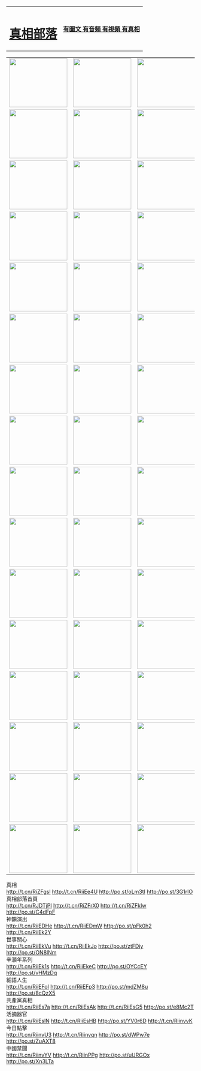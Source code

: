 <table>
<tr>

<td>
	<H1><a href="http://13.from-mi.com/zx/">真相部落</a></H1>
</td>
<td>
	<H4><a href="http://13.from-mi.com/zx/">有圖文 有音頻 有視頻 有真相</a></H4>
</td>
</tr>

</table>
<table>
<tr>
	<td><a href="http://04.dynathome.net/xtr/107/"><img  src ="http://04.dynathome.net/pic/2017/02/107.jpg" width="155px" height="130px"></a></td>
	<td><a href="http://04.dynathome.net/xtr/829/"><img src ="http://04.dynathome.net/pic/2017/02/829.jpg" width="155px" height="130px"></a></td>
	<td><a href="http://04.dynathome.net/xtr/69/"><img  src ="http://04.dynathome.net/pic/2017/02/69.jpg" width="155px" height="130px"></a></td>
	<td><a href="http://04.dynathome.net/xtr/99/"><img  src ="http://04.dynathome.net/pic/2017/02/99.jpg" width="155px" height="130px"></a></td>
</tr>
<tr>
	<td><a href="http://04.dynathome.net/xtr/40/"><img  src ="http://04.dynathome.net/pic/2017/02/40.jpg" width="155px" height="130px"></a></td>
	<td><a href="http://04.dynathome.net/xtr/20/"><img  src ="http://04.dynathome.net/pic/2017/02/20.jpg" width="155px" height="130px"></a></td>
	<td><a href="http://04.dynathome.net/xtr/81/"><img  src ="http://04.dynathome.net/pic/2017/02/81.jpg" width="155px" height="130px"></a></td>
	<td><a href="http://04.dynathome.net/xtr/2/"><img  src ="http://04.dynathome.net/pic/2017/02/2.jpg" width="155px" height="130px"></a></td>
</tr>
<tr>
	<td><a href="http://04.dynathome.net/xtr/86/"><img  src ="http://04.dynathome.net/pic/2017/02/86.jpg" width="155px" height="130px"></a></td>
	<td><a href="http://04.dynathome.net/xtr/109/"><img  src ="http://04.dynathome.net/pic/2017/02/109.jpg" width="155px" height="130px"></a></td>
	<td><a href="http://04.dynathome.net/xtr/1378/"><img  src ="http://04.dynathome.net/pic/2017/02/1378.jpg" width="155px" height="130px"></a></td>
	<td><a href="http://04.dynathome.net/xtr/57/"><img  src ="http://04.dynathome.net/pic/2017/02/57.jpg" width="155px" height="130px"></a></td>
</tr>
<tr>
	<td><a href="http://04.dynathome.net/xtr/1219/"><img  src ="http://04.dynathome.net/pic/2017/02/1219.jpg" width="155px" height="130px"></a></td>
	<td><a href="http://04.dynathome.net/xtr/1220/"><img  src ="http://04.dynathome.net/pic/2017/02/1220.jpg" width="155px" height="130px"></a></td>
	<td><a href="http://04.dynathome.net/xtr/1221/"><img  src ="http://04.dynathome.net/pic/2017/02/1221.jpg" width="155px" height="130px"></a></td>
	<td><a href="http://04.dynathome.net/xtr/51/"><img  src ="http://04.dynathome.net/pic/2017/02/51.jpg" width="155px" height="130px"></a></td>
</tr>
<tr>
	<td><a href="http://04.dynathome.net/xtr/1055/"><img  src ="http://04.dynathome.net/pic/2017/02/1055.jpg" width="155px" height="130px"></a></td>
	<td><a href="http://04.dynathome.net/xtr/611/"><img  src ="http://04.dynathome.net/pic/2017/02/611.jpg" width="155px" height="130px"></a></td>
	<td><a href="http://04.dynathome.net/xtr/1121/"><img  src ="http://04.dynathome.net/pic/2017/02/1121.jpg" width="155px" height="130px"></a></td>
	<td><a href="http://04.dynathome.net/xtr/610/"><img  src ="http://04.dynathome.net/pic/2017/02/610.jpg" width="155px" height="130px"></a></td>
</tr>
<tr>
	<td><a href="http://04.dynathome.net/xtr/1128/"><img  src ="http://04.dynathome.net/pic/2017/02/1128.jpg" width="155px" height="130px"></a></td>
	<td><a href="http://04.dynathome.net/xtr/1395/"><img  src ="http://04.dynathome.net/pic/2017/02/1406.jpg" width="155px" height="130px"></a></td>
	<td><a href="http://04.dynathome.net/xtr/1407/"><img  src ="http://04.dynathome.net/pic/2017/02/1407.jpg" width="155px" height="130px"></a></td>
	<td><a href="http://04.dynathome.net/xtr/934/"><img  src ="http://04.dynathome.net/pic/2017/02/934.jpg" width="155px" height="130px"></a></td>
</tr>
<tr>
	<td><a href="http://04.dynathome.net/xtr/641/"><img  src ="http://04.dynathome.net/pic/2017/02/641.jpg" width="155px" height="130px"></a></td>
	<td><a href="http://04.dynathome.net/xtr/949/"><img  src ="http://04.dynathome.net/pic/2017/02/949.jpg" width="155px" height="130px"></a></td>
	<td><a href="http://04.dynathome.net/xtr/112/"><img  src ="http://04.dynathome.net/pic/2017/02/112.jpg" width="155px" height="130px"></a></td>
	<td><a href="http://04.dynathome.net/xtr/812/"><img  src ="http://04.dynathome.net/pic/2017/02/812.jpg" width="155px" height="130px"></a></td>
</tr>
<tr>
	<td><a href="http://04.dynathome.net/xtr/103/"><img  src ="http://04.dynathome.net/pic/2017/02/103.jpg" width="155px" height="130px"></a></td>
	<td><a href="http://04.dynathome.net/xtr/3/"><img  src ="http://04.dynathome.net/pic/2017/02/3.jpg" width="155px" height="130px"></a></td>
	<td><A HREF="http://04.dynathome.net/mp4/zx/2015/11/Lkmtt.mp4" target="_blank" title="蓮開滿天庭"><img  src="http://04.dynathome.net/pic/2015/11/Lkmtt3480_jssor.jpg"  width="155px" height="130px"></A></td>
	<td><A HREF="http://04.dynathome.net/mp4/zx/2015/11/2013513.mp4" target="_blank" title="飛旋的法輪"><img  src="http://04.dynathome.net/pic/2015/11/falun480_jssor.jpg"  width="155px" height="130px"></A></td>
</tr>
<tr>
	<td><A HREF="http://04.dynathome.net/mp4/zx/2015/11/NYParade.mp4" target="_blank" title="2004年4月10日法輪功紐約大遊行"><img  src="http://04.dynathome.net/pic/2015/11/nyparade480_jssor.jpg"  width="155px" height="130px"></A></td>
	<td><A HREF="http://04.dynathome.net/mp4/news617/2015/05/WEB_s28093.mp4" target="_blank" title="2015年世界法輪大法日特別報導"><img  src="http://04.dynathome.net/pic/2015/11/p6752711a666997037_jssor.jpg"  width="155px" height="130px"></A></td>
	<td><A HREF="http://04.dynathome.net/mp4/news829/2015/11/30211_326650.mp4" target="_blank" title="滄州綁架案連審四天 民眾抹淚稱審好人"><img  src="http://04.dynathome.net/pic/2015/11/changzhou2480_jssor.jpg"  width="155px" height="130px"></A></td>
	<td><A HREF="http://04.dynathome.net/mp4/mhph/2015/10/changzhou.mp4" target="_blank" title="滄州真相--獅城血淚"><img  src="http://04.dynathome.net/pic/2015/11/changzhou480_jssor.jpg"  width="155px" height="130px"></A></td>
</tr>
<tr>
	<td><A HREF="http://04.dynathome.net/mp4/mhjd/mhjd_55.mp4" target="_blank" title="正義律師與無罪辯護"><img  src="http://04.dynathome.net/pic/2015/11/wzbh480_jssor.jpg"  width="155px" height="130px"></A></td>
	<td><A HREF="http://04.dynathome.net/mp4/zx/2015/11/layerkcs.mp4" target="_blank" title="中國的良心--高智晟律師"><img  src="http://04.dynathome.net/pic/2015/11/layerkcs2480_jssor.jpg"  width="155px" height="130px"></A></td>
	<td><A HREF="http://04.dynathome.net/mp4/mhph/2015/10/szxl.mp4" target="_blank" title="神州血淚--北京、大慶、廣東、哈爾濱"><img  src="http://04.dynathome.net/pic/2015/11/szxl480_jssor.jpg"  width="155px" height="130px"></A></td>
	<td><A HREF="http://04.dynathome.net/mp4/zx/2015/11/TangShanFFXS.mp4" target="_blank" title="真相紀錄片：鳳凰新生"><img  src="http://04.dynathome.net/pic/2015/11/fhxs2480_jssor.jpg"  width="155px" height="130px"></A></td>
</tr>
<tr>
	<td><A HREF="http://04.dynathome.net/mp4/zx/2015/11/jidong.mp4" target="_blank" title="冀東監獄的罪惡"><img  src="http://04.dynathome.net/pic/2015/11/jidong480_jssor.jpg"  width="155px" height="130px"></A></td>
	<td><A HREF="http://04.dynathome.net/mp4/mhph/2015/10/tangshan.mp4" target="_blank" title="鳳凰血淚"><img  src="http://04.dynathome.net/pic/2015/11/tangshan480_jssor.jpg"  width="155px" height="130px"></A>
					</div></td>
	<td>	<A HREF="http://04.dynathome.net/mp4/mhph/2015/10/zfxtzxl.mp4" target="_blank" title="政法系統罪行錄--唐山篇"><img  src="http://04.dynathome.net/pic/2015/11/zfxtzxl480_jssor.jpg"  width="155px" height="130px"></A></td>
	<td><A HREF="http://04.dynathome.net/mp4/mhph/2015/10/QDBG.mp4" target="_blank" title="青島悲歌"><img  src="http://04.dynathome.net/pic/2015/10/qdbg2480_jssor.jpg"  width="155px" height="130px"></A></td>
</tr>
<tr>
	<td><A HREF="http://04.dynathome.net/mp4/mhph/2015/10/huludao.mp4" target="_blank" title="葫蘆島永恆的見證"><img  src="http://04.dynathome.net/pic/2015/10/huludao480_jssor.jpg"  width="155px" height="130px"></A></td>
	<td><A HREF="http://04.dynathome.net/mp4/mhph/2015/10/qbzx.mp4" target="_blank" title="湖畔泉邊聽真相-濟南泉城的傳奇"><img  src="http://04.dynathome.net/pic/2015/10/hupan480_jssor.jpg"  width="155px" height="130px"></A></td>
	<td><A HREF="http://04.dynathome.net/mp4/mhph/2015/10/baoding_dvd_v2.mp4" target="_blank" title="燕趙悲歌"><img  src="http://04.dynathome.net/pic/2015/10/yzbg480_jssor.jpg"  width="155px" height="130px"></A></td>
	<td><A HREF="http://04.dynathome.net/mp4/zx/2015/11/meihuashi_complete_ED2.0.mp4" target="_blank" title="梅花詩完整版"><img  src="http://04.dynathome.net/pic/2015/11/mhs480_jssor.jpg"  width="155px" height="130px"></A></td>
</tr>
<tr>
	<td><A HREF="http://04.dynathome.net/mp4/zx/2015/11/fengbei512k.mp4" target="_blank" title="豐碑"><img  src="http://04.dynathome.net/pic/2015/11/fongbei480_jssor.jpg"  width="155px" height="130px"></A></td>
	<td><A HREF="http://04.dynathome.net/mp4/zx/2015/11/fytdxComplete.mp4" target="_blank" title="風雨天地行全集"><img  src="http://04.dynathome.net/pic/2015/11/fytdxWhite480_jssor.jpg"  width="155px" height="130px"></A></td>
	<td><A HREF="http://04.dynathome.net/mp4/zx/2015/11/JianZheng.mp4" target="_blank" title="見證"><img  src="http://04.dynathome.net/pic/2015/11/witness480_jssor.jpg"  width="155px" height="130px"></A></td>
	<td><A HREF="http://04.dynathome.net/mp4/mhph/2015/10/hcym.mp4" target="_blank" title="紅朝陰謀"><img  src="http://04.dynathome.net/pic/2015/10/hcym480_jssor.jpg"  width="155px" height="130px"></A></td>
</tr>
<tr>
	<td><A HREF="http://04.dynathome.net/mp4/zx/2015/11/zfzxPalV3.mp4" target="_blank" title="是自焚還是騙局"><img  src="http://04.dynathome.net/pic/2015/11/zfzx4805_jssor.jpg"  width="155px" height="130px"></A></td>
	<td><A HREF="http://04.dynathome.net/mp4/zx/2015/11/lsdspMsyTd.mp4" target="_blank" title="歷史的審判"><img  src="http://04.dynathome.net/pic/2015/11/lsdsp480_jssor.jpg"  width="155px" height="130px"></A></td>
	<td><A HREF="http://04.dynathome.net/mp4/news886/2015/11/concat886.mp4" target="_blank" title="一周全球控告江澤民"><img  src="http://04.dynathome.net/pic/2015/11/news886480_jssor.jpg"  width="155px" height="130px"></A></td>
	<td><A HREF="http://04.dynathome.net/mp4/news1378/2014/08/CQSD_s0_e4_v2_i0-CQSD_4-video.mp4" target="_blank" title="歐洲的抉擇"><img  src="http://04.dynathome.net/pic/2015/11/p5143421a564166643-ss_jssor.jpg"  width="155px" height="130px"></A></td>
</tr>
<tr>
	<td><A HREF="http://04.dynathome.net/mp4/zx/2015/11/hk20150720parade.mp4" target="_blank" title="港法輪功反迫害大遊行 大陸遊客震撼"><img  src="http://04.dynathome.net/pic/2015/11/281098-ss_jssor.jpg"  width="155px" height="130px"></A></td>
	<td><A HREF="http://04.dynathome.net/mp4/zx/2015/11/20150720hkParade512k.mp4" target="_blank" title="香港法輪功720遊行聲援訴江潮"><img  src="http://04.dynathome.net/pic/2015/11/2015720parade480_jssor.jpg"  width="155px" height="130px"></A></td>
	<td><A HREF="http://04.dynathome.net/mp4/zx/2015/11/hktdc512.mp4" target="_blank" title="香港退黨潮"><img  src="http://04.dynathome.net/pic/2015/11/hktdc480_jssor.jpg"  width="155px" height="130px"></A></td>
	<td><A HREF="http://04.dynathome.net/mp4/news413/2015/11/concat413.mp4" target="_blank" title="本月退黨精選"><img  src="http://04.dynathome.net/pic/2015/11/tuidang480_jssor.jpg"  width="155px" height="130px"></A></td>
</tr>
<tr>
	<td><A HREF="http://04.dynathome.net/mp4/news823/2015/11/TSZG_British_1_QA_A_TSZG-61-1_XinHaoNianZuoZh_P617180.mp4" target="_blank" title="辛灝年：紀念《九評共產黨》發表十週年演講"><img  src="http://04.dynathome.net/pic/2015/11/xhn9p10480_jssor.jpg"  width="155px" height="130px"></A></td>
	<td><A HREF="http://04.dynathome.net/mp4/news57/2015/11/JPGCD8.mp4" target="_blank" title="【九評之八】評中國共產黨的邪教本質"><img  src="http://04.dynathome.net/pic/2015/11/9pkcd8p480_jssor.jpg"  width="155px" height="130px"></A></td>
	<td><A HREF="http://04.dynathome.net/mp4/other/kao.Chih.Sheng_story.mp4"  target="_blank" title="超越恐懼:高智晟的故事"				style="font-size:20px;"><img src="http://04.dynathome.net/pic/2016/12/GZS201408070902.jpg"  width="155px" height="130px">
						</A></td>
	<td><A HREF="http://04.dynathome.net/mp4/zx/2016/11/oh10yearsInv.mp4"  target="_blank" title="紀錄片《活摘 十年調查》完整版" style="font-size:20px;"><img src="http://04.dynathome.net/pic/2016/11/10yearsOHinv.jpg"  width="155px" height="130px">
						</A></td>
</tr>
</table>


<div class="linkbox"><div class="title">真相<div id="url">  <a href="http://t.cn/RiZFgsl" target=_blank>http://t.cn/RiZFgsl</a>    <a href="http://t.cn/RiiEe4U" target=_blank>http://t.cn/RiiEe4U</a>    <a href="http://po.st/oLm3tI" target=_blank>http://po.st/oLm3tI</a>    <a href="http://po.st/3G1rIO" target=_blank>http://po.st/3G1rIO</a>  </div></div><div class="title">真相部落首頁<div id="url">  <a href="http://t.cn/RJDTjPI" target=_blank>http://t.cn/RJDTjPI</a>    <a href="http://t.cn/RiZFrX0" target=_blank>http://t.cn/RiZFrX0</a>    <a href="http://t.cn/RiZFkIw" target=_blank>http://t.cn/RiZFkIw</a>    <a href="http://po.st/C4dFpF" target=_blank>http://po.st/C4dFpF</a>  </div></div><div class="title">神韻演出<div id="url">  <a href="http://t.cn/RiiEDHe" target=_blank>http://t.cn/RiiEDHe</a>    <a href="http://t.cn/RiiEDmW" target=_blank>http://t.cn/RiiEDmW</a>    <a href="http://po.st/pFk0h2" target=_blank>http://po.st/pFk0h2</a>    <a href="http://t.cn/RiiEk2Y" target=_blank>http://t.cn/RiiEk2Y</a>  </div></div><div class="title">世事關心<div id="url">  <a href="http://t.cn/RiiEkVu" target=_blank>http://t.cn/RiiEkVu</a>    <a href="http://t.cn/RiiEkJo" target=_blank>http://t.cn/RiiEkJo</a>    <a href="http://po.st/ztFDiy" target=_blank>http://po.st/ztFDiy</a>    <a href="http://po.st/ON8lNm" target=_blank>http://po.st/ON8lNm</a>  </div></div><div class="title">辛灝年系列<div id="url">  <a href="http://t.cn/RiiEk1s" target=_blank>http://t.cn/RiiEk1s</a>    <a href="http://t.cn/RiiEkeC" target=_blank>http://t.cn/RiiEkeC</a>    <a href="http://po.st/OYCcEY" target=_blank>http://po.st/OYCcEY</a>    <a href="http://po.st/vHMzDq" target=_blank>http://po.st/vHMzDq</a>  </div></div><div class="title">細語人生<div id="url">  <a href="http://t.cn/RiiEFoI" target=_blank>http://t.cn/RiiEFoI</a>    <a href="http://t.cn/RiiEFp3" target=_blank>http://t.cn/RiiEFp3</a>    <a href="http://po.st/mdZM8u" target=_blank>http://po.st/mdZM8u</a>    <a href="http://po.st/8cQzX5" target=_blank>http://po.st/8cQzX5</a>  </div></div><div class="title">共產黨真相<div id="url">  <a href="http://t.cn/RiiEs7a" target=_blank>http://t.cn/RiiEs7a</a>    <a href="http://t.cn/RiiEsAk" target=_blank>http://t.cn/RiiEsAk</a>    <a href="http://t.cn/RiiEsG5" target=_blank>http://t.cn/RiiEsG5</a>    <a href="http://po.st/e8Mc2T" target=_blank>http://po.st/e8Mc2T</a>  </div></div><div class="title">活摘器官<div id="url">  <a href="http://t.cn/RiiEslN" target=_blank>http://t.cn/RiiEslN</a>    <a href="http://t.cn/RiiEsHB" target=_blank>http://t.cn/RiiEsHB</a>    <a href="http://po.st/YV0r6D" target=_blank>http://po.st/YV0r6D</a>    <a href="http://t.cn/RiinvvK" target=_blank>http://t.cn/RiinvvK</a>  </div></div><div class="title">今日點擊<div id="url">  <a href="http://t.cn/RiinvU3" target=_blank>http://t.cn/RiinvU3</a>    <a href="http://t.cn/Riinvqn" target=_blank>http://t.cn/Riinvqn</a>    <a href="http://po.st/dWPw7e" target=_blank>http://po.st/dWPw7e</a>    <a href="http://po.st/ZuAXT8" target=_blank>http://po.st/ZuAXT8</a>  </div></div><div class="title">中國禁聞<div id="url">  <a href="http://t.cn/RiinvYV" target=_blank>http://t.cn/RiinvYV</a>    <a href="http://t.cn/RiinPPg" target=_blank>http://t.cn/RiinPPg</a>    <a href="http://po.st/uURGOx" target=_blank>http://po.st/uURGOx</a>    <a href="http://po.st/Xn3LTa" target=_blank>http://po.st/Xn3LTa</a>  </div></div></div>
